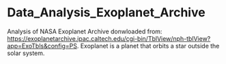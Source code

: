 # Data_Analysis_Exoplanet_Archive

Analysis of NASA Exoplanet Archive donwloaded from: https://exoplanetarchive.ipac.caltech.edu/cgi-bin/TblView/nph-tblView?app=ExoTbls&config=PS. Exoplanet is a planet
that orbits a star outside the solar system.
